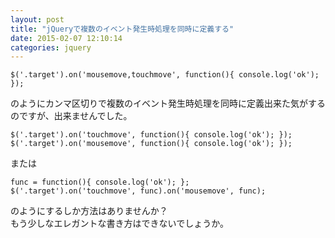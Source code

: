 ```yaml
---
layout: post
title: "jQueryで複数のイベント発生時処理を同時に定義する"
date: 2015-02-07 12:10:14
categories: jquery
---
```

<pre><code>$('.target').on('mousemove,touchmove', function(){ console.log('ok'); });
</code></pre>

<p>のようにカンマ区切りで複数のイベント発生時処理を同時に定義出来た気がするのですが、出来ませんでした。</p>

<pre><code>$('.target').on('touchmove', function(){ console.log('ok'); });
$('.target').on('mousemove', function(){ console.log('ok'); });
</code></pre>

<p>または</p>

<pre><code>func = function(){ console.log('ok'); };
$('.target').on('touchmove', func).on('mousemove', func);
</code></pre>

<p>のようにするしか方法はありませんか？<br>
もう少しなエレガントな書き方はできないでしょうか。</p>

